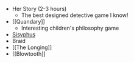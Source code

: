  - Her Story (2-3 hours)
   - The best designed detective game I know!
 - [[Quandary]]
   - Interesting children's philosophy game
 - [Sisyphus](https://gprosser.itch.io/sisyphus)
 - Braid
 - [[The Longing]]
 - [[Blowtooth]]